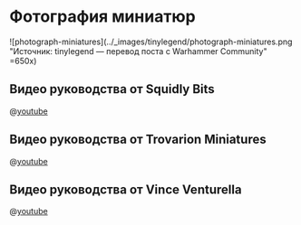 # Фотография миниатюр

![photograph-miniatures](../_images/tinylegend/photograph-miniatures.png "Источник: tinylegend — перевод поста с Warhammer Community" =650x)

## Видео руководства от Squidly Bits

@[youtube](https://youtu.be/YlkzRE33Lb0?si=tq_LxwOvxCYMcWYl)

## Видео руководства от Trovarion Miniatures

@[youtube](https://youtu.be/FpHYU7O48as?si=3CvM6kdaM8mbzM4P)

## Видео руководства от Vince Venturella

@[youtube](https://youtu.be/NCsWBTuJGJg?si=kYGy19ZNCAQ_XfVB)

